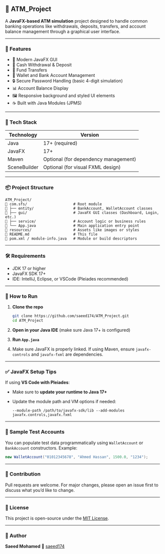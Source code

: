 ## 📿 ATM\_Project

A **JavaFX-based ATM simulation** project designed to handle common banking operations like withdrawals, deposits, transfers, and account balance management through a graphical user interface.

---

### 🚀 Features

* 🎨 Modern JavaFX GUI
* 🧾 Cash Withdrawal & Deposit
* 🔁 Fund Transfers
* 💼 Wallet and Bank Account Management
* 🔒 Secure Password Handling (basic 4-digit simulation)
* 📊 Account Balance Display
* 🖼️ Responsive background and styled UI elements
* ☕ Built with Java Modules (JPMS)

---

### 🧰 Tech Stack

| Technology   | Version                              |
| ------------ | ------------------------------------ |
| Java         | 17+ (required)                       |
| JavaFX       | 17+                                  |
| Maven        | Optional (for dependency management) |
| SceneBuilder | Optional (for visual FXML design)    |

---

### 📦 Project Structure

```
ATM_Project/
🔼️ com.sfs/                     # Root module
🔼️ ├── entity/                  # BankAccount, WalletAccount classes
🔼️ ├── gui/                     # JavaFX GUI classes (Dashboard, Login, etc.)
🔼️ ├── service/                 # Account logic or business rules
🔼️ └── App.java                 # Main application entry point
🔼️ resources/                   # Assets like images or styles
🔼️ README.md                    # This file
🔼️ pom.xml / module-info.java   # Module or build descriptors
```

---

### 🛠️ Requirements

* JDK 17 or higher
* JavaFX SDK 17+
* IDE: IntelliJ, Eclipse, or VSCode (Pleiades recommended)

---

### 🥪 How to Run

1. **Clone the repo**

   ```bash
   git clone https://github.com/saeed174/ATM_Project.git
   cd ATM_Project
   ```

2. **Open in your Java IDE** (make sure Java 17+ is configured)

3. **Run `App.java`**

4. Make sure JavaFX is properly linked. If using Maven, ensure `javafx-controls` and `javafx-fxml` are dependencies.

---

### ✅ JavaFX Setup Tips

If using **VS Code with Pleiades**:

* Make sure to **update your runtime to Java 17+**
* Update the module path and VM options if needed:

  ```
  --module-path /path/to/javafx-sdk/lib --add-modules javafx.controls,javafx.fxml
  ```

---

### 🥪 Sample Test Accounts

You can populate test data programmatically using `WalletAccount` or `BankAccount` constructors. Example:

```java
new WalletAccount("01012345678", "Ahmed Hassan", 1500.0, "1234");
```

---

### 🤝 Contribution

Pull requests are welcome. For major changes, please open an issue first to discuss what you’d like to change.

---

### 📄 License

This project is open-source under the [MIT License](LICENSE).

---

### 👤 Author

**Saeed Mohamed**
📧 [saeed174](https://github.com/saeed174)
